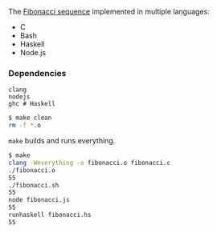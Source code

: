 The [Fibonacci sequence](https://en.wikipedia.org/wiki/Fibonacci_number)
implemented in multiple languages:
- C
- Bash
- Haskell
- Node.js

### Dependencies
```
clang
nodejs
ghc # Haskell
```

```bash
$ make clean
rm -f *.o
```

```make``` builds and runs everything.
```bash
$ make
clang -Weverything -o fibonacci.o fibonacci.c
./fibonacci.o
55
./fibonacci.sh
55
node fibonacci.js
55
runhaskell fibonacci.hs
55
```

